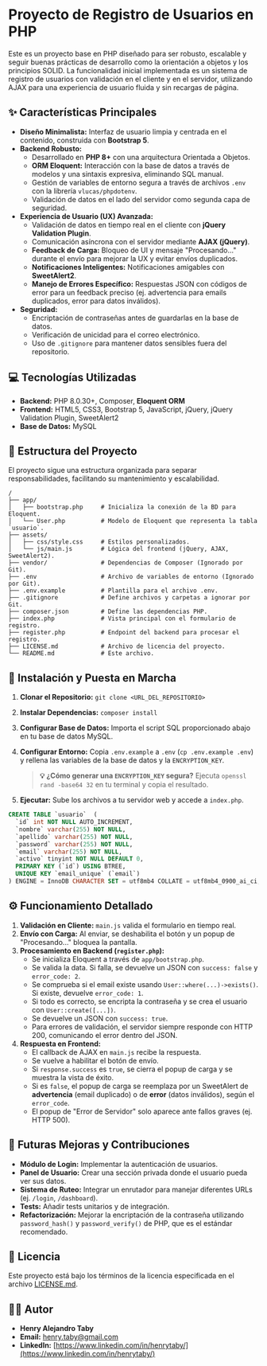 # Proyecto de Registro de Usuarios en PHP

Este es un proyecto base en PHP diseñado para ser robusto, escalable y seguir buenas prácticas de desarrollo como la orientación a objetos y los principios SOLID. La funcionalidad inicial implementada es un sistema de registro de usuarios con validación en el cliente y en el servidor, utilizando AJAX para una experiencia de usuario fluida y sin recargas de página.

## ✨ Características Principales

- **Diseño Minimalista:** Interfaz de usuario limpia y centrada en el contenido, construida con **Bootstrap 5**.
- **Backend Robusto:**
    - Desarrollado en **PHP 8+** con una arquitectura Orientada a Objetos.
    - **ORM Eloquent:** Interacción con la base de datos a través de modelos y una sintaxis expresiva, eliminando SQL manual.
    - Gestión de variables de entorno segura a través de archivos `.env` con la librería `vlucas/phpdotenv`.
    - Validación de datos en el lado del servidor como segunda capa de seguridad.
- **Experiencia de Usuario (UX) Avanzada:**
    - Validación de datos en tiempo real en el cliente con **jQuery Validation Plugin**.
    - Comunicación asíncrona con el servidor mediante **AJAX (jQuery)**.
    - **Feedback de Carga:** Bloqueo de UI y mensaje "Procesando..." durante el envío para mejorar la UX y evitar envíos duplicados.
    - **Notificaciones Inteligentes:** Notificaciones amigables con **SweetAlert2**.
    - **Manejo de Errores Específico:** Respuestas JSON con códigos de error para un feedback preciso (ej. advertencia para emails duplicados, error para datos inválidos).
- **Seguridad:**
    - Encriptación de contraseñas antes de guardarlas en la base de datos.
    - Verificación de unicidad para el correo electrónico.
    - Uso de `.gitignore` para mantener datos sensibles fuera del repositorio.

## 💻 Tecnologías Utilizadas

- **Backend:** PHP 8.0.30+, Composer, **Eloquent ORM**
- **Frontend:** HTML5, CSS3, Bootstrap 5, JavaScript, jQuery, jQuery Validation Plugin, SweetAlert2
- **Base de Datos:** MySQL

## 📂 Estructura del Proyecto

El proyecto sigue una estructura organizada para separar responsabilidades, facilitando su mantenimiento y escalabilidad.

```
/
├── app/
│   ├── bootstrap.php     # Inicializa la conexión de la BD para Eloquent.
│   └── User.php          # Modelo de Eloquent que representa la tabla `usuario`.
├── assets/
│   ├── css/style.css     # Estilos personalizados.
│   └── js/main.js        # Lógica del frontend (jQuery, AJAX, SweetAlert2).
├── vendor/               # Dependencias de Composer (Ignorado por Git).
├── .env                  # Archivo de variables de entorno (Ignorado por Git).
├── .env.example          # Plantilla para el archivo .env.
├── .gitignore            # Define archivos y carpetas a ignorar por Git.
├── composer.json         # Define las dependencias PHP.
├── index.php             # Vista principal con el formulario de registro.
├── register.php          # Endpoint del backend para procesar el registro.
├── LICENSE.md            # Archivo de licencia del proyecto.
└── README.md             # Este archivo.
```

## 🚀 Instalación y Puesta en Marcha

1.  **Clonar el Repositorio:** `git clone <URL_DEL_REPOSITORIO>`
2.  **Instalar Dependencias:** `composer install`
3.  **Configurar Base de Datos:** Importa el script SQL proporcionado abajo en tu base de datos MySQL.
4.  **Configurar Entorno:** Copia `.env.example` a `.env` (`cp .env.example .env`) y rellena las variables de la base de datos y la `ENCRYPTION_KEY`.

    > **💡 ¿Cómo generar una `ENCRYPTION_KEY` segura?**
    > Ejecuta `openssl rand -base64 32` en tu terminal y copia el resultado.

5.  **Ejecutar:** Sube los archivos a tu servidor web y accede a `index.php`.

```sql
CREATE TABLE `usuario`  (
  `id` int NOT NULL AUTO_INCREMENT,
  `nombre` varchar(255) NOT NULL,
  `apellido` varchar(255) NOT NULL,
  `password` varchar(255) NOT NULL,
  `email` varchar(255) NOT NULL,
  `activo` tinyint NOT NULL DEFAULT 0,
  PRIMARY KEY (`id`) USING BTREE,
  UNIQUE KEY `email_unique` (`email`)
) ENGINE = InnoDB CHARACTER SET = utf8mb4 COLLATE = utf8mb4_0900_ai_ci;
```

## ⚙️ Funcionamiento Detallado

1.  **Validación en Cliente:** `main.js` valida el formulario en tiempo real.
2.  **Envío con Carga:** Al enviar, se deshabilita el botón y un popup de "Procesando..." bloquea la pantalla.
3.  **Procesamiento en Backend (`register.php`):**
    - Se inicializa Eloquent a través de `app/bootstrap.php`.
    - Se valida la data. Si falla, se devuelve un JSON con `success: false` y `error_code: 2`.
    - Se comprueba si el email existe usando `User::where(...)->exists()`. Si existe, devuelve `error_code: 1`.
    - Si todo es correcto, se encripta la contraseña y se crea el usuario con `User::create([...])`.
    - Se devuelve un JSON con `success: true`.
    - Para errores de validación, el servidor siempre responde con HTTP 200, comunicando el error dentro del JSON.
4.  **Respuesta en Frontend:**
    - El callback de AJAX en `main.js` recibe la respuesta.
    - Se vuelve a habilitar el botón de envío.
    - Si `response.success` es `true`, se cierra el popup de carga y se muestra la vista de éxito.
    - Si es `false`, el popup de carga se reemplaza por un SweetAlert de **advertencia** (email duplicado) o de **error** (datos inválidos), según el `error_code`.
    - El popup de "Error de Servidor" solo aparece ante fallos graves (ej. HTTP 500).

## 🌱 Futuras Mejoras y Contribuciones

- **Módulo de Login:** Implementar la autenticación de usuarios.
- **Panel de Usuario:** Crear una sección privada donde el usuario pueda ver sus datos.
- **Sistema de Ruteo:** Integrar un enrutador para manejar diferentes URLs (ej. `/login`, `/dashboard`).
- **Tests:** Añadir tests unitarios y de integración.
- **Refactorización:** Mejorar la encriptación de la contraseña utilizando `password_hash()` y `password_verify()` de PHP, que es el estándar recomendado.

## 📜 Licencia

Este proyecto está bajo los términos de la licencia especificada en el archivo [LICENSE.md](LICENSE.md).

## 👨‍💻 Autor

- **Henry Alejandro Taby**
- **Email:** henry.taby@gmail.com
- **LinkedIn:** [https://www.linkedin.com/in/henrytaby/](https://www.linkedin.com/in/henrytaby/)
